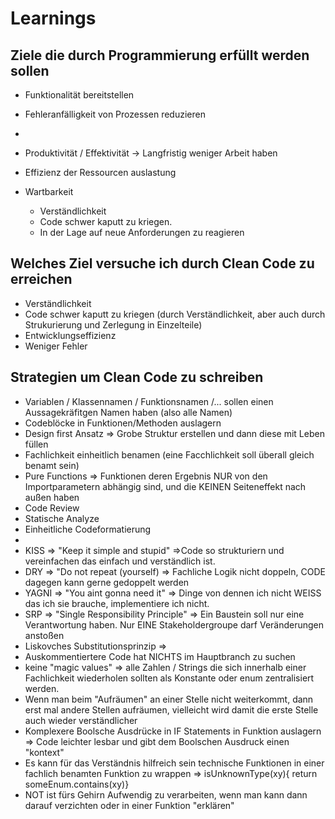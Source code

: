 # Learnings

 ## Ziele die durch Programmierung erfüllt werden sollen

* Funktionalität bereitstellen
* Fehleranfälligkeit von Prozessen reduzieren
* 
* Produktivität / Effektivität -> Langfristig weniger Arbeit haben
* Effizienz der Ressourcen auslastung

* Wartbarkeit
  * Verständlichkeit
  * Code schwer kaputt zu kriegen.
  * In der Lage auf neue Anforderungen zu reagieren
  


 ## Welches Ziel versuche ich durch Clean Code zu erreichen
* Verständlichkeit
* Code schwer kaputt zu kriegen (durch Verständlichkeit, aber auch durch Strukurierung und Zerlegung in Einzelteile)
* Entwicklungseffizienz
* Weniger Fehler

 ## Strategien um Clean Code zu schreiben
* Variablen / Klassennamen / Funktionsnamen /... sollen einen Aussagekräfitgen Namen haben (also alle Namen)
* Codeblöcke in Funktionen/Methoden auslagern
* Design first Ansatz => Grobe Struktur erstellen und dann diese mit Leben füllen
* Fachlichkeit einheitlich benamen (eine Facchlichkeit soll überall gleich benamt sein)
* Pure Functions => Funktionen deren Ergebnis  NUR von den Importparametern abhängig sind, und die KEINEN Seiteneffekt nach außen haben
* Code Review
* Statische Analyze
* Einheitliche Codeformatierung
* 
* KISS => "Keep it simple and stupid" =>Code so strukturiern und vereinfachen das einfach und verständlich ist.
* DRY => "Do not repeat (yourself) => Fachliche Logik nicht doppeln, CODE dagegen kann gerne gedoppelt werden
* YAGNI => "You aint gonna need it" => Dinge von dennen ich nicht WEISS das ich sie brauche, implementiere ich nicht.
* SRP => "Single Responsibility Principle" => Ein Baustein soll nur eine Verantwortung haben. Nur EINE Stakeholdergroupe darf Veränderungen anstoßen
* Liskovches Substitutionsprinzip => 
* Auskommentiertere Code hat NICHTS im Hauptbranch zu suchen
* keine "magic values" => alle Zahlen / Strings die sich innerhalb einer Fachlichkeit wiederholen sollten als Konstante oder enum zentralisiert werden.
* Wenn man beim "Aufräumen" an einer Stelle nicht weiterkommt, dann erst mal andere Stellen aufräumen, vielleicht wird damit die erste Stelle auch wieder verständlicher
* Komplexere Boolsche Ausdrücke in IF Statements in Funktion auslagern => Code leichter lesbar und gibt dem Boolschen Ausdruck einen "kontext"
* Es kann für das Verständnis hilfreich sein technische Funktionen in einer fachlich benamten Funktion zu wrappen => isUnknownType(xy){ return someEnum.contains(xy)}
* NOT ist fürs Gehirn Aufwendig zu verarbeiten, wenn man kann dann darauf verzichten oder in einer Funktion "erklären"
  